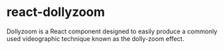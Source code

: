 # react-dollyzoom
Dollyzoom is a React component designed to easily produce a commonly used videographic technique known as the dolly-zoom effect.

